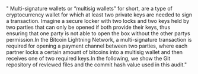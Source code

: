 " Multi-signature wallets or “multisig wallets”   for short, are a type of cryptocurrency
  wallet for which at least two private  keys are needed to sign a  transaction.  Imagine 
  a secure locker with two locks and two keys held by two parties that can only be opened 
  if both provide their keys, thus  ensuring that one   party is not able to open the box 
  without the other partys permission.In the Bitcoin Lightning Network, a multi-signature 
  transaction is required for   opening a payment channel between two parties, where each 
  partner locks a certain amount of bitcoins into a multisig wallet and then receives one 
  of two required keys.In the following, we show the Git repository of reviewed files and 
  the commit hash value used in this audit."
